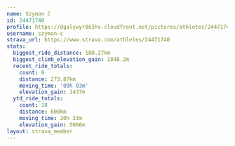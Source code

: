 ```yaml
---
name: Szymon C
id: 24471740
profile: https://dgalywyr863hv.cloudfront.net/pictures/athletes/24471740/7213253/3/large.jpg
username: szymon-c
strava_url: https://www.strava.com/athletes/24471740
stats:
  biggest_ride_distance: 180.27km
  biggest_climb_elevation_gain: 1848.2m
  recent_ride_totals:
    count: 8
    distance: 273.87km
    moving_time: '09h 03m'
    elevation_gain: 1437m
  ytd_ride_totals:
    count: 18
    distance: 600km
    moving_time: 20h 33m
    elevation_gain: 5006m
layout: strava_member
--- 
```

